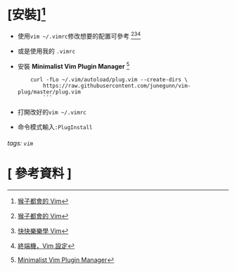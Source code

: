
# [安裝][^first]
* 使用`vim ~/.vimrc`修改想要的配置可參考 [^first][^second][^third]

* 或是使用我的<i class="fa fa-clipboard"></i> `.vimrc`

* 安裝 **Minimalist Vim Plugin Manager** [^forth] 
    ```md=
	    curl -fLo ~/.vim/autoload/plug.vim --create-dirs \
		    https://raw.githubusercontent.com/junegunn/vim-plug/master/plug.vim
			```

* 打開改好的`vim ~/.vimrc` 
* 命令模式輸入`:PlugInstall`




###### tags: `vim`
# [ 參考資料 ]

[^first]:  <i class="fa fa-file-text"></i> [猴子都會的 Vim](http://mropengate.blogspot.tw/2015/07/vim-ch1-vim.html)

[^second]: <i class="fa fa-file-text"></i> [快快樂樂學 Vim](https://www.youtube.com/watch?v=1MtQoKP_uxU)

[^third]: <i class="fa fa-file-text"></i> [終端機，Vim 設定](https://hackmd.io/AwEwzA7AjGBGIFpZVsBAWAbCArAgnAMYaBMAhggBzBg7D736ghA==#)

[^forth]: <i class="fa fa-file-text"></i> [Minimalist Vim Plugin Manager](https://github.com/junegunn/vim-plug)

